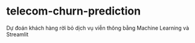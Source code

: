 # telecom-churn-prediction
Dự đoán khách hàng rời bỏ dịch vụ viễn thông bằng Machine Learning và Streamlit
